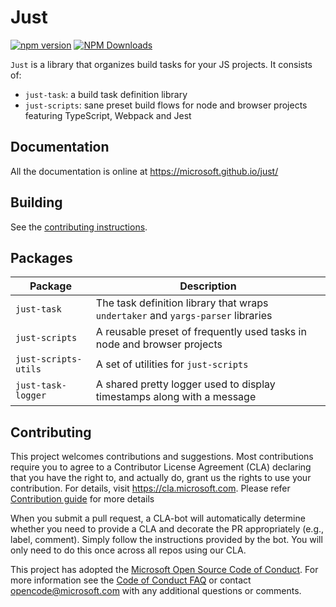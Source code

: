 # Just

[![npm version](https://badge.fury.io/js/just-task.svg)](https://badge.fury.io/js/just-task)
[![NPM Downloads](https://img.shields.io/npm/dm/just-task.svg?style=flat)](https://www.npmjs.com/package/just-task)

<!-- start shared -->

`Just` is a library that organizes build tasks for your JS projects. It consists of:

- `just-task`: a build task definition library
- `just-scripts`: sane preset build flows for node and browser projects featuring TypeScript, Webpack and Jest

## Documentation

All the documentation is online at https://microsoft.github.io/just/

<!-- end shared -->

## Building

See the [contributing instructions](./.github/CONTRIBUTING.md).

## Packages

| Package              | Description                                                                      |
| -------------------- | -------------------------------------------------------------------------------- |
| `just-task`          | The task definition library that wraps `undertaker` and `yargs-parser` libraries |
| `just-scripts`       | A reusable preset of frequently used tasks in node and browser projects          |
| `just-scripts-utils` | A set of utilities for `just-scripts`                                            |
| `just-task-logger`   | A shared pretty logger used to display timestamps along with a message           |

## Contributing

This project welcomes contributions and suggestions. Most contributions require you to agree to a Contributor License Agreement (CLA) declaring that you have the right to, and actually do, grant us the rights to use your contribution. For details, visit https://cla.microsoft.com. Please refer [Contribution guide](https://github.com/microsoft/just/.github/CONTRIBUTING.md) for more details

When you submit a pull request, a CLA-bot will automatically determine whether you need to provide a CLA and decorate the PR appropriately (e.g., label, comment). Simply follow the instructions provided by the bot. You will only need to do this once across all repos using our CLA.

This project has adopted the [Microsoft Open Source Code of Conduct](https://opensource.microsoft.com/codeofconduct/). For more information see the [Code of Conduct FAQ](https://opensource.microsoft.com/codeofconduct/faq/) or contact [opencode@microsoft.com](mailto:opencode@microsoft.com) with any additional questions or comments.
